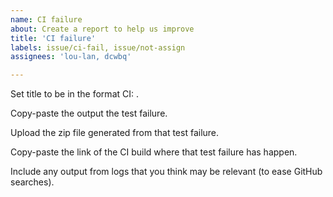 ```yaml
---
name: CI failure
about: Create a report to help us improve
title: 'CI failure'
labels: issue/ci-fail, issue/not-assign
assignees: 'lou-lan, dcwbq'

---
```


Set title to be in the format CI: <test-name>.

Copy-paste the output the test failure.

Upload the zip file generated from that test failure.

Copy-paste the link of the CI build where that test failure has happen.

Include any output from logs that you think may be relevant (to ease GitHub searches).
